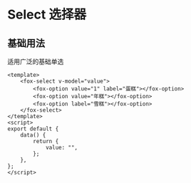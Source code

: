 # Select 选择器

## 基础用法

适用广泛的基础单选

<fox-select v-model="value">
    <fox-option value="1" label="蛋糕"></fox-option>
    <fox-option value="年糕"></fox-option>
    <fox-option label="雪糕"></fox-option>
</fox-select>

```vue
<template>
    <fox-select v-model="value">
        <fox-option value="1" label="蛋糕"></fox-option>
        <fox-option value="年糕"></fox-option>
        <fox-option label="雪糕"></fox-option>
    </fox-select>
</template>
<script>
export default {
    data() {
        return {
            value: "",
        };
    },
};
</script>
```

<script>
export default {
    data(){
        return {
            value: ''
        }
    }
}
</script>
